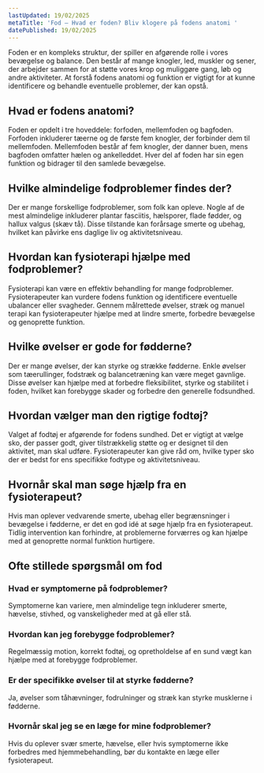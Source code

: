 ```yaml
---
lastUpdated: 19/02/2025
metaTitle: 'Fod – Hvad er foden? Bliv klogere på fodens anatomi '
datePublished: 19/02/2025
---
```


Foden er en kompleks struktur, der spiller en afgørende rolle i vores bevægelse og balance. Den består af mange knogler, led, muskler og sener, der arbejder sammen for at støtte vores krop og muliggøre gang, løb og andre aktiviteter. At forstå fodens anatomi og funktion er vigtigt for at kunne identificere og behandle eventuelle problemer, der kan opstå.

## Hvad er fodens anatomi?

Foden er opdelt i tre hoveddele: forfoden, mellemfoden og bagfoden. Forfoden inkluderer tæerne og de første fem knogler, der forbinder dem til mellemfoden. Mellemfoden består af fem knogler, der danner buen, mens bagfoden omfatter hælen og ankelleddet. Hver del af foden har sin egen funktion og bidrager til den samlede bevægelse.

## Hvilke almindelige fodproblemer findes der?

Der er mange forskellige fodproblemer, som folk kan opleve. Nogle af de mest almindelige inkluderer plantar fasciitis, hælsporer, flade fødder, og hallux valgus (skæv tå). Disse tilstande kan forårsage smerte og ubehag, hvilket kan påvirke ens daglige liv og aktivitetsniveau.

## Hvordan kan fysioterapi hjælpe med fodproblemer?

Fysioterapi kan være en effektiv behandling for mange fodproblemer. Fysioterapeuter kan vurdere fodens funktion og identificere eventuelle ubalancer eller svagheder. Gennem målrettede øvelser, stræk og manuel terapi kan fysioterapeuter hjælpe med at lindre smerte, forbedre bevægelse og genoprette funktion.

## Hvilke øvelser er gode for fødderne?

Der er mange øvelser, der kan styrke og strække fødderne. Enkle øvelser som tæerullinger, fodstræk og balancetræning kan være meget gavnlige. Disse øvelser kan hjælpe med at forbedre fleksibilitet, styrke og stabilitet i foden, hvilket kan forebygge skader og forbedre den generelle fodsundhed.

## Hvordan vælger man den rigtige fodtøj?

Valget af fodtøj er afgørende for fodens sundhed. Det er vigtigt at vælge sko, der passer godt, giver tilstrækkelig støtte og er designet til den aktivitet, man skal udføre. Fysioterapeuter kan give råd om, hvilke typer sko der er bedst for ens specifikke fodtype og aktivitetsniveau.

## Hvornår skal man søge hjælp fra en fysioterapeut?

Hvis man oplever vedvarende smerte, ubehag eller begrænsninger i bevægelse i fødderne, er det en god idé at søge hjælp fra en fysioterapeut. Tidlig intervention kan forhindre, at problemerne forværres og kan hjælpe med at genoprette normal funktion hurtigere.

## Ofte stillede spørgsmål om fod

### Hvad er symptomerne på fodproblemer?

Symptomerne kan variere, men almindelige tegn inkluderer smerte, hævelse, stivhed, og vanskeligheder med at gå eller stå.

### Hvordan kan jeg forebygge fodproblemer?

Regelmæssig motion, korrekt fodtøj, og opretholdelse af en sund vægt kan hjælpe med at forebygge fodproblemer.

### Er der specifikke øvelser til at styrke fødderne?

Ja, øvelser som tåhævninger, fodrulninger og stræk kan styrke musklerne i fødderne.

### Hvornår skal jeg se en læge for mine fodproblemer?

Hvis du oplever svær smerte, hævelse, eller hvis symptomerne ikke forbedres med hjemmebehandling, bør du kontakte en læge eller fysioterapeut.
